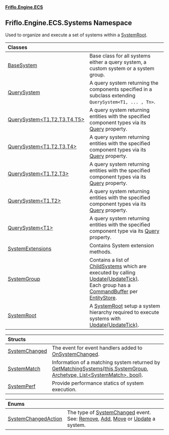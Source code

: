 #### [Friflo.Engine.ECS](index.md 'index')

## Friflo.Engine.ECS.Systems Namespace

Used to organize and execute a set of systems within a [SystemRoot](SystemRoot.md 'Friflo.Engine.ECS.Systems.SystemRoot').

| Classes | |
| :--- | :--- |
| [BaseSystem](BaseSystem.md 'Friflo.Engine.ECS.Systems.BaseSystem') | Base class for all systems either a query system, a custom system or a system group. |
| [QuerySystem](QuerySystem.md 'Friflo.Engine.ECS.Systems.QuerySystem') | A query system returning the components specified in a subclass extending `QuerySystem<T1, ... , Tn>`. |
| [QuerySystem&lt;T1,T2,T3,T4,T5&gt;](QuerySystem_T1,T2,T3,T4,T5_.md 'Friflo.Engine.ECS.Systems.QuerySystem<T1,T2,T3,T4,T5>') | A query system returning entities with the specified component types via its [Query](QuerySystem_T1,T2,T3,T4,T5_.Query.md 'Friflo.Engine.ECS.Systems.QuerySystem<T1,T2,T3,T4,T5>.Query') property. |
| [QuerySystem&lt;T1,T2,T3,T4&gt;](QuerySystem_T1,T2,T3,T4_.md 'Friflo.Engine.ECS.Systems.QuerySystem<T1,T2,T3,T4>') | A query system returning entities with the specified component types via its [Query](QuerySystem_T1,T2,T3,T4_.Query.md 'Friflo.Engine.ECS.Systems.QuerySystem<T1,T2,T3,T4>.Query') property. |
| [QuerySystem&lt;T1,T2,T3&gt;](QuerySystem_T1,T2,T3_.md 'Friflo.Engine.ECS.Systems.QuerySystem<T1,T2,T3>') | A query system returning entities with the specified component types via its [Query](QuerySystem_T1,T2,T3_.Query.md 'Friflo.Engine.ECS.Systems.QuerySystem<T1,T2,T3>.Query') property. |
| [QuerySystem&lt;T1,T2&gt;](QuerySystem_T1,T2_.md 'Friflo.Engine.ECS.Systems.QuerySystem<T1,T2>') | A query system returning entities with the specified component types via its [Query](QuerySystem_T1,T2_.Query.md 'Friflo.Engine.ECS.Systems.QuerySystem<T1,T2>.Query') property. |
| [QuerySystem&lt;T1&gt;](QuerySystem_T1_.md 'Friflo.Engine.ECS.Systems.QuerySystem<T1>') | A query system returning entities with the specified component type via its [Query](QuerySystem_T1_.Query.md 'Friflo.Engine.ECS.Systems.QuerySystem<T1>.Query') property. |
| [SystemExtensions](SystemExtensions.md 'Friflo.Engine.ECS.Systems.SystemExtensions') | Contains System extension methods. |
| [SystemGroup](SystemGroup.md 'Friflo.Engine.ECS.Systems.SystemGroup') | Contains a list of [ChildSystems](SystemGroup.ChildSystems.md 'Friflo.Engine.ECS.Systems.SystemGroup.ChildSystems') which are executed by calling [Update(UpdateTick)](SystemGroup.Update(UpdateTick).md 'Friflo.Engine.ECS.Systems.SystemGroup.Update(Friflo.Engine.ECS.UpdateTick)'). <br/> Each group has a [CommandBuffer](CommandBuffer.md 'Friflo.Engine.ECS.CommandBuffer') per [EntityStore](EntityStore.md 'Friflo.Engine.ECS.EntityStore'). |
| [SystemRoot](SystemRoot.md 'Friflo.Engine.ECS.Systems.SystemRoot') | A [SystemRoot](SystemRoot.md 'Friflo.Engine.ECS.Systems.SystemRoot') setup a system hierarchy required to execute systems with [Update(UpdateTick)](SystemGroup.Update(UpdateTick).md 'Friflo.Engine.ECS.Systems.SystemGroup.Update(Friflo.Engine.ECS.UpdateTick)'). |

| Structs | |
| :--- | :--- |
| [SystemChanged](SystemChanged.md 'Friflo.Engine.ECS.Systems.SystemChanged') | The event for event handlers added to [OnSystemChanged](BaseSystem.OnSystemChanged.md 'Friflo.Engine.ECS.Systems.BaseSystem.OnSystemChanged'). |
| [SystemMatch](SystemMatch.md 'Friflo.Engine.ECS.Systems.SystemMatch') | Information of a matching system returned by [GetMatchingSystems(this SystemGroup, Archetype, List&lt;SystemMatch&gt;, bool)](SystemExtensions.GetMatchingSystems(thisSystemGroup,Archetype,List_SystemMatch_,bool).md 'Friflo.Engine.ECS.Systems.SystemExtensions.GetMatchingSystems(this Friflo.Engine.ECS.Systems.SystemGroup, Friflo.Engine.ECS.Archetype, System.Collections.Generic.List<Friflo.Engine.ECS.Systems.SystemMatch>, bool)'). |
| [SystemPerf](SystemPerf.md 'Friflo.Engine.ECS.Systems.SystemPerf') | Provide performance statics of system execution. |

| Enums | |
| :--- | :--- |
| [SystemChangedAction](SystemChangedAction.md 'Friflo.Engine.ECS.Systems.SystemChangedAction') | The type of [SystemChanged](SystemChanged.md 'Friflo.Engine.ECS.Systems.SystemChanged') event. <br/> See: [Remove](SystemChangedAction.md#Friflo.Engine.ECS.Systems.SystemChangedAction.Remove 'Friflo.Engine.ECS.Systems.SystemChangedAction.Remove'), [Add](SystemChangedAction.md#Friflo.Engine.ECS.Systems.SystemChangedAction.Add 'Friflo.Engine.ECS.Systems.SystemChangedAction.Add'), [Move](SystemChangedAction.md#Friflo.Engine.ECS.Systems.SystemChangedAction.Move 'Friflo.Engine.ECS.Systems.SystemChangedAction.Move') or [Update](SystemChangedAction.md#Friflo.Engine.ECS.Systems.SystemChangedAction.Update 'Friflo.Engine.ECS.Systems.SystemChangedAction.Update') a system. |
